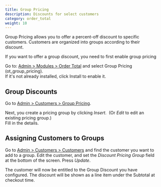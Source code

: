 ```yaml
---
title: Group Pricing
description: Discounts for select customers
category: order_total
weight: 10
---
```


Group Pricing allows you to offer a percent-off discount to specific customers.  Customers are organized into groups according to their discount. 

If you want to offer a group discount, you need to first enable group pricing

Go to: [Admin > Modules > Order Total](/user/admin_pages/modules/order_total/) and select Group Pricing (ot_group_pricing).   
If it's not already installed, click Install to enable it.  

## Group Discounts

Go to [Admin > Customers > Group Pricing](/user/admin_pages/customers/group_pricing/). 

Next, you create a pricing group by clicking *Insert*.  (Or *Edit* to edit an existing pricing group.)  
Fill in the details.  

## Assigning Customers to Groups 

Go to [Admin > Customers > Customers](/user/admin_pages/customers/customers/) and find the customer you want to 
add to a group.  Edit the customer, and set the *Discount Pricing Group*
field at the bottom of the screen.  Press *Update*.

The customer will now be entitled to the Group Discount you have 
configured.  The discount will be shown as a line item 
under the Subtotal at checkout time. 

